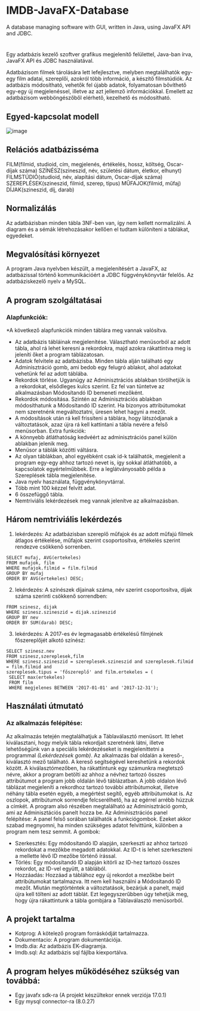 # IMDB-JavaFX-Database
A database managing software with GUI, written in Java, using JavaFX API and JDBC.
# 
Egy adatbázis kezelő szoftver grafikus megjelenítő felülettel, Java-ban írva, JavaFX API és JDBC használatával.


Adatbázisom filmek tárolására lett lefejlesztve, melyben megtalálhatók egy-egy film adatai, szereplői, 
azokról több információ, a készítő filmstúdiók. Az adatbázis módosítható, vehetők fel újabb adatok, 
folyamatosan bővíthető egy-egy új megjelenéssel, illetve az azt jellemző információkkal. Emellett az 
adatbázisom webböngészőből elérhető, kezelhető és módosítható. 

## Egyed-kapcsolat modell
![image](https://user-images.githubusercontent.com/86327017/169144707-98ba52b8-8483-4fe1-b7cf-8850f52ac742.png)



## Relációs adatbázisséma 
FILM(filmid, studioid, cím, megjelenés, értékelés, hossz, költség, Oscar-díjak száma) 
SZÍNÉSZ(szineszid, név, születési dátum, életkor, elhunyt) 
FILMSTÚDIÓ(studioid, név, alapítási dátum, Oscar-díjak száma) 
SZEREPLÉSEK(szineszid, filmid, szerep, típus) 
MŰFAJOK(filmid, műfaj) 
DÍJAK(szineszid, díj, darab) 
 
 
## Normalizálás 
Az adatbázisban minden tábla 3NF-ben van, így nem kellett normalizálni. A diagram és a sémák 
létrehozásakor kellően el tudtam különíteni a táblákat, egyedeket. 


## Megvalósítási környezet 
A program Java nyelvben készült, a megjelenítésért a JavaFX, az adatbázissal történő kommunikációért a 
JDBC függvénykönyvtár felelős. Az adatbáziskezelő nyelv a MySQL. 


## A program szolgáltatásai 
### Alapfunkciók:

*A következő alapfunkciók minden táblára meg vannak valósítva.
- Az adatbázis tábláinak megjelenítése. 
Választható menüsorból az adott tábla, ahol rá lehet keresni a rekordokra, majd azokra 
rákattintva meg is jeleníti őket a program táblázatosan. 
- Adatok felvitele az adatbázisba. 
Minden tábla alján található egy Adminisztráció gomb, ami bedob egy felugró ablakot, ahol 
adatokat vehetünk fel az adott táblába. 
- Rekordok törlése. 
Ugyanúgy az Adminisztrációs ablakban törölhetjük is a rekordokat, elsődleges kulcs szerint. Ez fel 
van tüntetve az alkalmazásban Módosítandó ID bemeneti mezőként. 
- Rekordok módosítása. 
Szintén az Adminisztrációs ablakban módosíthatunk a Módosítandó ID szerint. Ha bizonyos 
attribútumokat nem szeretnénk megváltoztatni, üresen lehet hagyni a mezőt. 
- A módosítások után rá kell frissíteni a táblára, hogy látszódjanak a változtatások, azaz újra rá 
kell kattintani a tábla nevére a felső menüsorban. 
Extra funkciók: 
- A könnyebb átláthatóság kedvéért az adminisztrációs panel külön ablakban jelenik meg. 
- Menüsor a táblák közötti váltásra. 
- Az olyan táblákban, ahol egyébként csak id-k találhatók, megjelenít a program egy-egy ahhoz 
tartozó nevet is, így sokkal átláthatóbb, a kapcsolatok egyértelműbbek. Erre a leglátványosabb 
példa a Szereplések tábla megjelenítése. 
- Java nyelv használata, függvénykönyvtárral. 
- Több mint 100 kézzel felvitt adat. 
- 6 összefüggő tábla. 
- Nemtriviális lekérdezések meg vannak jelenítve az alkalmazásban. 
 

## Három nemtriviális lekérdezés 
1. lekérdezés: Az adatbázisban szereplő műfajok és az adott műfajú filmek átlagos 
értékelése, műfajok szerint csoportosítva, értékelés szerint rendezve csökkenő 
sorrenben.
```
SELECT mufaj, AVG(ertekeles) 
FROM mufajok, film 
WHERE mufajok.filmid = film.filmid 
GROUP BY mufaj 
ORDER BY AVG(ertekeles) DESC; 
```
2. lekérdezés: A színészek díjainak száma, név szerint csoportosítva, díjak száma szerinti csökkenő sorrendben:
```SELECT nev, SUM(darab) 
FROM szinesz, dijak 
WHERE szinesz.szineszid = dijak.szineszid 
GROUP BY nev 
ORDER BY SUM(darab) DESC;
```
3. lekérdezés: A 2017-es év legmagasabb értékelésű filmjének főszereplőjét alkotó színész: 
```
SELECT szinesz.nev 
FROM szinesz,szereplesek,film 
WHERE szinesz.szineszid = szereplesek.szineszid and szereplesek.filmid = film.filmid and 
szereplesek.tipus = 'főszereplő' and film.ertekeles = ( 
 SELECT max(ertekeles) 
 FROM film 
 WHERE megjelenes BETWEEN '2017-01-01' and '2017-12-31'); 
 ```


## Használati útmutató 
### Az alkalmazás felépítése: 
Az alkalmazás tetején megtalálhatjuk a Táblaválasztó menüsort. Itt lehet kiválasztani, hogy melyik tábla 
rekordjait szeretnénk látni, illetve lehetőségünk van a speciális lekérdezéseket is megjeleníttetni a 
programmal *(Lekérdezések gomb)*. 
Az alkalmazás bal oldalán a kereső-, kiválasztó mező található. A kereső segítségével kereshetünk a 
rekordok között. A kiválasztómezőben, ha rákattintunk egy számunkra megtetsző névre, akkor a 
program betölti az ahhoz a névhez tartozó összes attribútumot a program jobb oldalán lévő táblázatban. 
A jobb oldalon lévő táblázat megjeleníti a rekordhoz tartozó további attribútumokat, illetve néhány 
tábla esetén egyéb, a megértést segítő, egyéb attribútumokat is. Az oszlopok, attribútumok sorrendje 
felcserélhető, ha az egérrel arrébb húzzuk a címkét. 
A program alsó részében megtalálható az Adminisztráció gomb, ami az Adminisztációs panelt hozza be. 
Az Adminisztrációs panel felépítése: 
A panel felső sorában találhatók a funkciógombok. Ezeket akkor szabad megnyomni, ha minden 
szükséges adatot felvittünk, különben a program nem tesz semmit. A gombok: 

- Szerkesztés: Egy módosítandó ID alapján, szerkeszti az ahhoz tartozó rekordokat a 
mezőkbe megadott adatokkal. Az ID-t is lehet szerkeszteni a mellette lévő ID mezőbe 
történő írással. 
- Törlés: Egy módosítandó ID alapján kitörli az ID-hez tartozó összes rekordot, az ID-vel 
együtt, a táblából. 
- Hozzáadás: Hozzáad a táblához egy új rekordot a mezőkbe beírt attribútumokat 
tartalmazva. Itt nem kell használni a Módosítandó ID mezőt. 
Miután megtörténtek a változtatások, bezárjuk a panelt, majd újra kell tölteni az adott táblát. Ezt 
legegyszerűbben úgy tehetjük meg, hogy újra rákattintunk a tábla gombjára a Táblaválasztó 
menüsorból. 

## A projekt tartalma
- Kotprog: A kötelező program forráskódját tartalmazza. 
- Dokumentacio: A program dokumentációja. 
- Imdb.dia: Az adatbázis EK-diagramja. 
- Imdb.sql: Az adatbázis sql fájlba kiexportálva. 

## A program helyes működéséhez szükség van továbbá:
- Egy javafx sdk-ra (A projekt készültekor ennek verziója 17.0.1)
- Egy mysql connector-ra (8.0.27)
